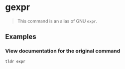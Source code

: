 # gexpr

> This command is an alias of GNU `expr`.

## Examples

### View documentation for the original command

```bash
tldr expr
```
